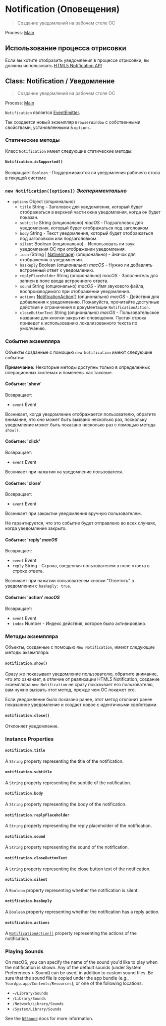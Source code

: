 # Notification (Оповещения)

> Создание уведомлений на рабочем столе ОС

Process: [Main](../glossary.md#main-process)

## Использование процесса отрисовки

Если вы хотите отобразить уведомления в процессе отрисовки, вы должны использовать [HTML5 Notification API](../tutorial/notifications.md)

## Class: Notification / Уведомление

> Создание уведомлений на рабочем столе ОС

Process: [Main](../glossary.md#main-process)

`Notification` является [EventEmitter](https://nodejs.org/api/events.html#events_class_eventemitter).

Так создается новый экземпляр `BrowserWindow` с собственными свойствами, установленными в `options`.

### Статические методы

Класс `Notification` имеет следующие статические методы:

#### `Notification.isSupported()`

Возвращает `Boolean` - Поддерживаются ли уведомления рабочего стола в текущей системе

### `new Notification([options])` *Экспериментально*

* `options` Object (опционально) 
  * `title` String - Заголовок для уведомления, который будет отображаться в верхней части окна уведомления, когда он будет показан.
  * `subtitle` String (опционально) *macOS* - Подзаголовок для уведомления, который будет отображаться под заголовком.
  * `body` String - Текст уведомления, который будет отображаться под заголовком или подзаголовком.
  * `silent` Boolean (опционально) - Использовать ли звук уведомления ОС при отображении уведомления.
  * `icon` (String | [NativeImage](native-image.md)) (опционально) - Значок для отображения в уведомлении.
  * `hasReply` Boolean (опционально) *macOS* - Нужно ли добавлять встроенный ответ к уведомлению.
  * `replyPlaceholder` String (опционально) *macOS* - Заполнитель для записи в поле ввода встроенного ответа.
  * `sound` String (опционально) *macOS* - Имя звукового файла, воспроизводимого при отображении уведомления.
  * `actions` [NotificationAction[]](structures/notification-action.md) (опционально) *macOS* - Действия для добавления к уведомлению. Пожалуйста, прочитайте доступные действия и ограничения в документации `NotificationAction`.
  * `closeButtonText` String (опционально) *macOS* - Пользовательское название для кнопки закрытия оповещения. Пустая строка приведет к использованию локализованного текста по умолчанию.

### События экземпляра

Объекты созданные с помощью `new Notification` имеют следующие события:

**Примечание:** Некоторые методы доступны только в определенных операционных системах и помечены как таковые.

#### Событие: 'show'

Возвращает:

* `event` Event

Возникает, когда уведомление отображается пользователю, обратите внимание, что оно может быть вызвано несколько раз, поскольку уведомление может быть показано несколько раз с помощью метода `show()`.

#### Событие: 'click'

Возвращает:

* `event` Event

Возникает при нажатии на уведомление пользователя.

#### Событие: 'close'

Возвращает:

* `event` Event

Возникает при закрытии уведомления вручную пользователем.

Не гарантируется, что это событие будет отправлено во всех случаях, когда уведомление закрыто.

#### Событие: 'reply' *macOS*

Возвращает:

* `event` Event
* `reply` String - Строка, введенная пользователем в поле ответа в строке ответа.

Возникает при нажатии пользователем кнопки "Ответить" в уведомлении с `hasReply: true`.

#### Событие: 'action' *macOS*

Возвращает:

* `event` Event
* `index` Number - Индекс действия, которое было активировано.

### Методы экземпляра

Объекты, созданные с помощью `New Notification`, имеют следующие методы экземпляра:

#### `notification.show()`

Сразу же показывает уведомление пользователю, обратите внимание, что это означает, в отличие от реализации HTML5 Notification, создание экземпляра `new Notification` не сразу показывает его пользователю, вам нужно вызвать этот метод, прежде чем ОС покажет его.

Если уведомление было показано ранее, этот метод отклонит ранее показанное уведомление и создаст новое с идентичными свойствами.

#### `notification.close()`

Отклоняет уведомление.

### Instance Properties

#### `notification.title`

A `String` property representing the title of the notification.

#### `notification.subtitle`

A `String` property representing the subtitle of the notification.

#### `notification.body`

A `String` property representing the body of the notification.

#### `notification.replyPlaceholder`

A `String` property representing the reply placeholder of the notification.

#### `notification.sound`

A `String` property representing the sound of the notification.

#### `notification.closeButtonText`

A `String` property representing the close button text of the notification.

#### `notification.silent`

A `Boolean` property representing whether the notification is silent.

#### `notification.hasReply`

A `Boolean` property representing whether the notification has a reply action.

#### `notification.actions`

A [`NotificationAction[]`](structures/notification-action.md) property representing the actions of the notification.

### Playing Sounds

On macOS, you can specify the name of the sound you'd like to play when the notification is shown. Any of the default sounds (under System Preferences > Sound) can be used, in addition to custom sound files. Be sure that the sound file is copied under the app bundle (e.g., `YourApp.app/Contents/Resources`), or one of the following locations:

* `~/Library/Sounds`
* `/Library/Sounds`
* `/Network/Library/Sounds`
* `/System/Library/Sounds`

See the [`NSSound`](https://developer.apple.com/documentation/appkit/nssound) docs for more information.